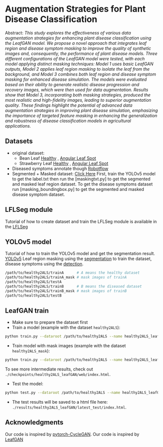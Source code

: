 
# Augmentation Strategies for Plant Disease Classification

Abstract: *This study explores the effectiveness of various data augmentation strategies for enhancing plant disease classification using the LeafGAN model. We propose a novel approach that integrates leaf region and disease symptom masking to improve the quality of synthetic images and, consequently, the performance of plant disease models. Three different configurations of the LeafGAN model were tested, with each model applying distinct masking techniques: Model 1 uses basic LeafGAN outputs, Model 2 applies leaf region masking to isolate the leaf from the background, and Model 3 combines both leaf region and disease symptom masking for enhanced disease simulation. The models were evaluated based on their ability to generate realistic disease progression and recovery images, which were then used for data augmentation. Results show that Model 3, incorporating both masking strategies, produced the most realistic and high-fidelity images, leading to superior augmentation quality. These findings highlight the potential of advanced data augmentation strategies in improving plant disease simulation, emphasizing the importance of targeted feature masking in enhancing the generalization and robustness of disease classification models in agricultural applications.*

## Datasets
- original dataset:
    - Bean Leaf  [Healthy](https://www.kaggle.com/datasets/therealoise/bean-disease-dataset) ,
                 [Angular Leaf Spot](https://www.kaggle.com/datasets/therealoise/bean-disease-dataset)
    - Strawberry Leaf [Healthy](https://universe.roboflow.com/university-of-cordilleras/strawberryleafdisease-no-other/browse?queryText=class%3ALeafSpot&pageSize=50&startingIndex=0&browseQuery=true) , 
                      [Angular Leaf Spot](https://www.kaggle.com/datasets/caozhihao/strawberry-disease-data)
- Diseased symptoms annotate though [Robotflow](https://app.roboflow.com/yolov5plantdoc/disease-region/browse?queryText=&pageSize=50&startingIndex=0&browseQuery=true)
- Segmented + Masked dataset: [Click Here](https://drive.google.com/drive/folders/1wKFDDZOx-tbPDjsfV8Y9Txnqql6hGb6L?usp=drive_link)
  First, train the YOLOv5 model to get the label.txt then run the [maskingtxt.py] to get the segmented and masked leaf region dataset. To get the disease symptoms dataset run [masking_boundingbox.py] to get the segmented and masked disease symptom dataset.

## LFLSeg module
Tutorial of how to create dataset and train the LFLSeg module is available in the [LFLSeg](https://github.com/IyatomiLab/LeafGAN/tree/master/LFLSeg)

## YOLOv5 model
Tutorial of how to train the YOLOv5 model and get the segmentation result. [YOLOv5](https://github.com/ultralytics/yolov5)
Leaf region masking using the [segmentation](https://github.com/ultralytics/yolov5?tab=readme-ov-file#%EF%B8%8F-segmentation) to train the dataset, disease symptoms using the [detection](https://github.com/ultralytics/yolov5?tab=readme-ov-file#-documentation).
```bash
/path/to/healthy2ALS/trainA      # A means the healthy dataset
/path/to/healthy2ALS/trainA_mask # mask images of trainA
/path/to/healthy2ALS/testA
/path/to/healthy2ALS/trainB      # B means the diseased dataset
/path/to/healthy2ALS/trainB_mask # mask images of trainB
/path/to/healthy2ALS/testB
```

## LeafGAN train
- Make sure to prepare the dataset first
- Train a model (example with the dataset `healthy2ALS`):
```bash
python train.py --dataroot /path/to/healthy2ALS --name healthy2ALS_leafGAN(any name you want) --model leaf_gan 
```
- Train model with mask images (example with the dataset `healthy2ALS_mask`):
```bash
python train.py --dataroot /path/to/healthy2ALS --name healthy2ALS_leafGAN --model leaf_gan --dataset_mode unaligned_masked
```
To see more intermediate results, check out `./checkpoints/healthy2ALS_leafGAN/web/index.html`.
- Test the model:
```bash
python test.py --dataroot /path/to/healthy2ALS --name healthy2ALS_leafGAN --model leaf_gan
```
- The test results will be saved to a html file here: `./results/healthy2ALS_leafGAN/latest_test/index.html`.

## Acknowledgments
Our code is inspired by [pytorch-CycleGAN](https://github.com/junyanz/pytorch-CycleGAN-and-pix2pix).
Our code is inspired by [LeafGAN](https://github.com/IyatomiLab/LeafGAN)
